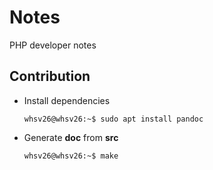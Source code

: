 # Notes
PHP developer notes

## Contribution

- Install dependencies
  ```console
  whsv26@whsv26:~$ sudo apt install pandoc
  ```

- Generate **doc** from **src**
  ```console
  whsv26@whsv26:~$ make
  ```
